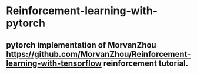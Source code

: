 # Reinforcement-learning-with-pytorch
## pytorch implementation of MorvanZhou https://github.com/MorvanZhou/Reinforcement-learning-with-tensorflow reinforcement tutorial.

